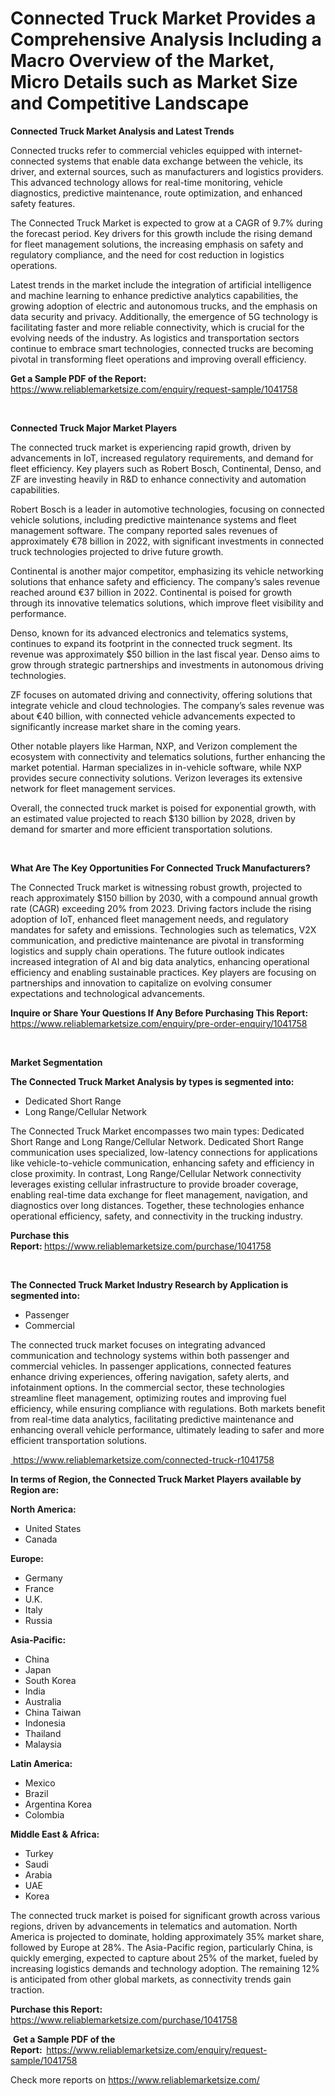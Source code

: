 <p><h1>Connected Truck Market Provides a Comprehensive Analysis Including a Macro Overview of the Market, Micro Details such as Market Size and Competitive Landscape</h1></p><p><strong>Connected Truck Market Analysis and Latest Trends</strong></p>
<p><p>Connected trucks refer to commercial vehicles equipped with internet-connected systems that enable data exchange between the vehicle, its driver, and external sources, such as manufacturers and logistics providers. This advanced technology allows for real-time monitoring, vehicle diagnostics, predictive maintenance, route optimization, and enhanced safety features. </p><p>The Connected Truck Market is expected to grow at a CAGR of 9.7% during the forecast period. Key drivers for this growth include the rising demand for fleet management solutions, the increasing emphasis on safety and regulatory compliance, and the need for cost reduction in logistics operations. </p><p>Latest trends in the market include the integration of artificial intelligence and machine learning to enhance predictive analytics capabilities, the growing adoption of electric and autonomous trucks, and the emphasis on data security and privacy. Additionally, the emergence of 5G technology is facilitating faster and more reliable connectivity, which is crucial for the evolving needs of the industry. As logistics and transportation sectors continue to embrace smart technologies, connected trucks are becoming pivotal in transforming fleet operations and improving overall efficiency.</p></p>
<p><strong>Get a Sample PDF of the Report:&nbsp;</strong> <a href="https://www.reliablemarketsize.com/enquiry/request-sample/1041758?utm_campaign=3254&utm_medium=2&utm_source=Github&utm_content=ia&utm_term=30032025&utm_id=connected-truck">https://www.reliablemarketsize.com/enquiry/request-sample/1041758</a></p>
<p>&nbsp;</p>
<p><strong>Connected Truck Major Market Players</strong></p>
<p><p>The connected truck market is experiencing rapid growth, driven by advancements in IoT, increased regulatory requirements, and demand for fleet efficiency. Key players such as Robert Bosch, Continental, Denso, and ZF are investing heavily in R&D to enhance connectivity and automation capabilities. </p><p>Robert Bosch is a leader in automotive technologies, focusing on connected vehicle solutions, including predictive maintenance systems and fleet management software. The company reported sales revenues of approximately €78 billion in 2022, with significant investments in connected truck technologies projected to drive future growth.</p><p>Continental is another major competitor, emphasizing its vehicle networking solutions that enhance safety and efficiency. The company’s sales revenue reached around €37 billion in 2022. Continental is poised for growth through its innovative telematics solutions, which improve fleet visibility and performance.</p><p>Denso, known for its advanced electronics and telematics systems, continues to expand its footprint in the connected truck segment. Its revenue was approximately $50 billion in the last fiscal year. Denso aims to grow through strategic partnerships and investments in autonomous driving technologies.</p><p>ZF focuses on automated driving and connectivity, offering solutions that integrate vehicle and cloud technologies. The company’s sales revenue was about €40 billion, with connected vehicle advancements expected to significantly increase market share in the coming years.</p><p>Other notable players like Harman, NXP, and Verizon complement the ecosystem with connectivity and telematics solutions, further enhancing the market potential. Harman specializes in in-vehicle software, while NXP provides secure connectivity solutions. Verizon leverages its extensive network for fleet management services.</p><p>Overall, the connected truck market is poised for exponential growth, with an estimated value projected to reach $130 billion by 2028, driven by demand for smarter and more efficient transportation solutions.</p></p>
<p>&nbsp;</p>
<p><strong>What Are The Key Opportunities For Connected Truck Manufacturers?</strong></p>
<p><p>The Connected Truck market is witnessing robust growth, projected to reach approximately $150 billion by 2030, with a compound annual growth rate (CAGR) exceeding 20% from 2023. Driving factors include the rising adoption of IoT, enhanced fleet management needs, and regulatory mandates for safety and emissions. Technologies such as telematics, V2X communication, and predictive maintenance are pivotal in transforming logistics and supply chain operations. The future outlook indicates increased integration of AI and big data analytics, enhancing operational efficiency and enabling sustainable practices. Key players are focusing on partnerships and innovation to capitalize on evolving consumer expectations and technological advancements.</p></p>
<p><strong>Inquire or Share Your Questions If Any Before Purchasing This Report:</strong> <a href="https://www.reliablemarketsize.com/enquiry/pre-order-enquiry/1041758?utm_campaign=3254&utm_medium=2&utm_source=Github&utm_content=ia&utm_term=30032025&utm_id=connected-truck">https://www.reliablemarketsize.com/enquiry/pre-order-enquiry/1041758</a></p>
<p>&nbsp;</p>
<p><strong>Market Segmentation</strong></p>
<p><strong>The Connected Truck Market Analysis by types is segmented into:</strong></p>
<p><ul><li>Dedicated Short Range</li><li>Long Range/Cellular Network</li></ul></p>
<p><p>The Connected Truck Market encompasses two main types: Dedicated Short Range and Long Range/Cellular Network. Dedicated Short Range communication uses specialized, low-latency connections for applications like vehicle-to-vehicle communication, enhancing safety and efficiency in close proximity. In contrast, Long Range/Cellular Network connectivity leverages existing cellular infrastructure to provide broader coverage, enabling real-time data exchange for fleet management, navigation, and diagnostics over long distances. Together, these technologies enhance operational efficiency, safety, and connectivity in the trucking industry.</p></p>
<p><strong>Purchase this Report:&nbsp;</strong><a href="https://www.reliablemarketsize.com/purchase/1041758?utm_campaign=3254&utm_medium=2&utm_source=Github&utm_content=ia&utm_term=30032025&utm_id=connected-truck">https://www.reliablemarketsize.com/purchase/1041758</a></p>
<p>&nbsp;</p>
<p><strong>The Connected Truck Market Industry Research by Application is segmented into:</strong></p>
<p><ul><li>Passenger</li><li>Commercial</li></ul></p>
<p><p>The connected truck market focuses on integrating advanced communication and technology systems within both passenger and commercial vehicles. In passenger applications, connected features enhance driving experiences, offering navigation, safety alerts, and infotainment options. In the commercial sector, these technologies streamline fleet management, optimizing routes and improving fuel efficiency, while ensuring compliance with regulations. Both markets benefit from real-time data analytics, facilitating predictive maintenance and enhancing overall vehicle performance, ultimately leading to safer and more efficient transportation solutions.</p></p>
<p><a href="https://www.reliablemarketsize.com/connected-truck-r1041758?utm_campaign=3254&utm_medium=2&utm_source=Github&utm_content=ia&utm_term=30032025&utm_id=connected-truck">&nbsp;https://www.reliablemarketsize.com/connected-truck-r1041758</a></p>
<p><strong>In terms of Region, the Connected Truck Market Players available by Region are:</strong></p>
<p>
    <p> <strong> North America: </strong>
        <ul>
            <li>United States</li>
            <li>Canada</li>
        </ul>
        </p> 
    <p> <strong> Europe: </strong>
        <ul>
            <li>Germany</li>
            <li>France</li>
            <li>U.K.</li>
            <li>Italy</li>
            <li>Russia</li>
        </ul>
        </p> 
    <p> <strong> Asia-Pacific: </strong>
        <ul>
            <li>China</li>
            <li>Japan</li>
            <li>South Korea</li>
            <li>India</li>
            <li>Australia</li>
            <li>China Taiwan</li>
            <li>Indonesia</li>
            <li>Thailand</li>
            <li>Malaysia</li>
        </ul>
        </p> 
    <p> <strong> Latin America: </strong>
        <ul>
            <li>Mexico</li>
            <li>Brazil</li>
            <li>Argentina Korea</li>
            <li>Colombia</li>
        </ul>
        </p> 
    <p> <strong> Middle East & Africa: </strong>
        <ul>
            <li>Turkey</li>
            <li>Saudi</li>
            <li>Arabia</li>
            <li>UAE</li>
            <li>Korea</li>
        </ul>
    </p>
    </p>
<p><p>The connected truck market is poised for significant growth across various regions, driven by advancements in telematics and automation. North America is projected to dominate, holding approximately 35% market share, followed by Europe at 28%. The Asia-Pacific region, particularly China, is quickly emerging, expected to capture about 25% of the market, fueled by increasing logistics demands and technology adoption. The remaining 12% is anticipated from other global markets, as connectivity trends gain traction.</p></p>
<p><strong>Purchase this Report: </strong><a href="https://www.reliablemarketsize.com/purchase/1041758?utm_campaign=3254&utm_medium=2&utm_source=Github&utm_content=ia&utm_term=30032025&utm_id=connected-truck">https://www.reliablemarketsize.com/purchase/1041758</a></p>
<p>&nbsp;<strong>Get a Sample PDF of the Report:&nbsp;&nbsp;</strong><a href="https://www.reliablemarketsize.com/enquiry/request-sample/1041758?utm_campaign=3254&utm_medium=2&utm_source=Github&utm_content=ia&utm_term=30032025&utm_id=connected-truck">https://www.reliablemarketsize.com/enquiry/request-sample/1041758</a></p>
<p><strong></strong></p>
<p>Check more reports on <a href="https://www.reliablemarketsize.com/?utm_campaign=3254&utm_medium=2&utm_source=Github&utm_content=ia&utm_term=30032025&utm_id=connected-truck">https://www.reliablemarketsize.com/</a></p>